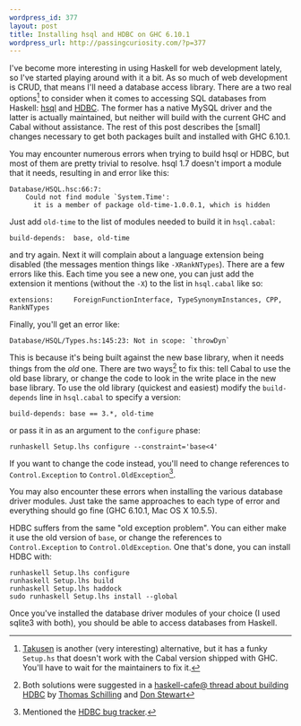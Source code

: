 ```yaml
--- 
wordpress_id: 377
layout: post
title: Installing hsql and HDBC on GHC 6.10.1
wordpress_url: http://passingcuriosity.com/?p=377
---
```

I've become more interesting in using Haskell for web development lately, so I've started playing around with it a bit. As so much of web development is CRUD, that means I'll need a database access library. There are a two real options[^1] to consider when it comes to accessing SQL databases from Haskell: [hsql](http://hackage.haskell.org/cgi-bin/hackage-scripts/package/hsql) and [HDBC](http://software.complete.org/hdbc). The former has a native MySQL driver and the latter is actually maintained, but neither will build with the current GHC and Cabal without assistance. The rest of this post describes the [small] changes necessary to get both packages built and installed with GHC 6.10.1.

<!--more--> 

You may encounter numerous errors when trying to build hsql or HDBC, but most of them are pretty trivial to resolve. hsql 1.7 doesn't import a module that it needs, resulting in and error like this:

    Database/HSQL.hsc:66:7:
        Could not find module `System.Time':
          it is a member of package old-time-1.0.0.1, which is hidden

Just add `old-time` to the list of modules needed to build it in `hsql.cabal`:

    build-depends:  base, old-time

and try again. Next it will complain about a language extension being disabled (the messages mention things like `-XRankNTypes`). There are a few errors like this. Each time you see a new one, you can just add the extension it mentions (without the `-X`) to the list in `hsql.cabal` like so:

    extensions:     ForeignFunctionInterface, TypeSynonymInstances, CPP, RankNTypes

Finally, you'll get an error like:

    Database/HSQL/Types.hs:145:23: Not in scope: `throwDyn`

This is because it's being built against the new base library, when it needs things from the *old* one. There are two ways[^2] to fix this: tell Cabal to use the old base library, or change the code to look in the write place in the new base library. To use the old library (quickest and easiest) modify the `build-depends` line in `hsql.cabal` to specify a version:

    build-depends: base == 3.*, old-time

or pass it in as an argument to the `configure` phase:

    runhaskell Setup.lhs configure --constraint='base<4'

If you want to change the code instead, you'll need to change references to `Control.Exception` to `Control.OldException`[^3]. 

You may also encounter these errors when installing the various database driver modules. Just take the same approaches to each type of error and everything should go fine (GHC 6.10.1, Mac OS X 10.5.5). 

HDBC suffers from the same "old exception problem". You can either make it use the old version of `base`, or change the references to `Control.Exception` to `Control.OldException`. One that's done, you can install HDBC with:

    runhaskell Setup.lhs configure
    runhaskell Setup.lhs build
    runhaskell Setup.lhs haddock
    sudo runhaskell Setup.lhs install --global

Once you've installed the database driver modules of your choice (I used sqlite3 with both), you should be able to access databases from Haskell.

[^1]: [Takusen](http://hackage.haskell.org/cgi-bin/hackage-scripts/package/Takusen) is another (very interesting) alternative, but it has a funky `Setup.hs` that doesn't work with the Cabal version shipped with GHC. You'll have to wait for the maintainers to fix it.

[^2]: Both solutions were suggested in a [haskell-cafe@ thread about building HDBC](http://www.haskell.org/pipermail/haskell-cafe/2008-November/050307.html) by [Thomas Schilling](http://www.haskell.org/pipermail/haskell-cafe/2008-November/050312.html) and [Don Stewart](http://www.haskell.org/pipermail/haskell-cafe/2008-November/050313.html)

[^3]: Mentioned the [HDBC bug tracker](http://software.complete.org/software/issues/show/112).
